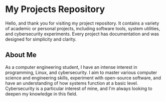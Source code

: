 # My Projects Repository

Hello, and thank you for visiting my project repository.  It contains a variety of academic or personal projects, including software tools, system utilities, and cybersecurity experiments.  Every project has documentation and was designed for simplicity and clarity.

## About Me

As a computer engineering student, I have an intense interest in programming, Linux, and cybersecurity. I aim to master various computer science and engineering skills, experiment with open-source software, and have an understanding of how systems function at a basic level. Cybersecurity is a particular interest of mine, and I'm always looking to deepen my knowledge in this field.
